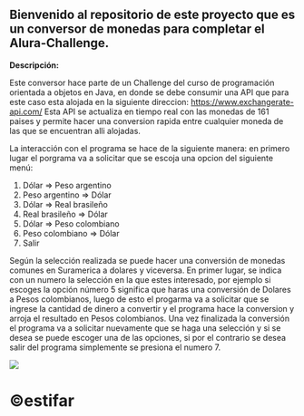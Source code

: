 ## Bienvenido al repositorio de este proyecto que es un conversor de monedas para completar el Alura-Challenge.

**Descripción:**

Este conversor hace parte de un Challenge del curso de programación orientada a objetos en Java, en donde se debe consumir una API que para este caso esta alojada en la siguiente direccion: https://www.exchangerate-api.com/ 
Esta API se actualiza en tiempo real con las monedas de 161 paises y permite hacer una conversion rapida entre cualquier moneda de las que se encuentran alli alojadas.

La interacción con el programa se hace de la siguiente manera: en primero lugar el porgrama va a solicitar que se escoja una opcion del siguiente menú:

1) Dólar => Peso argentino
2) Peso argentino => Dólar
3) Dólar => Real brasileño
4) Real brasileño => Dólar
5) Dólar => Peso colombiano
6) Peso colombiano => Dólar
7) Salir

Según la selección realizada se puede hacer una conversión de monedas comunes en Suramerica a dolares y viceversa.
En primer lugar, se indica con un numero la selección en la que estes interesado, por ejemplo si escoges la opción número 5 significa que haras una conversión de Dolares a Pesos colombianos, luego de esto el progarma va a solicitar que se ingrese la cantidad de dinero a convertir y el programa hace la conversion y arroja el resultado en Pesos colombianos.
Una vez finalizada la conversión el programa va a solicitar nuevamente que se haga una selección y si se desea se puede escoger una de las opciones, si por el contrario se desea salir del programa simplemente se presiona el numero 7.

![](https://scontent.fbog19-1.fna.fbcdn.net/v/t39.30808-6/440747719_764409772464017_5228235294643922701_n.jpg?_nc_cat=111&ccb=1-7&_nc_sid=5f2048&_nc_eui2=AeFuAyli9sJshQWcxJseg95r9M0H8fT1ZiH0zQfx9PVmIWxdH5Ja9r0HWUj2dN5SPt8lPiHnPAE9iriZhTT8R1uD&_nc_ohc=3pmgY74kGUwAb4V3AFE&_nc_ht=scontent.fbog19-1.fna&oh=00_AfC-yTl49HQ3oGtIroSmxs5GlsRSRBoXjDZoPjfnqtkS8g&oe=66332926)
# 	&copy;estifar